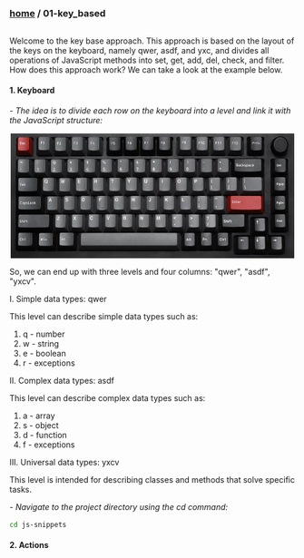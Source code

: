 ## 
### [home](../README.md) / 01-key_based
## 

Welcome to the key base approach. This approach is based on the layout of the keys on the keyboard, namely qwer, asdf, and yxc, and divides all operations of JavaScript methods into set, get, add, del, check, and filter. How does this approach work? We can take a look at the example below.

#### 1. Keyboard

*<em> - The idea is to divide each row on the keyboard into a level and link it with the JavaScript structure: </em>*

<p align="center">
  <img src="../00-config/02-assets/keyboard.png" alt="Keyboard" style="border: 1px solid white; display: block; margin: 0 auto;" height="220" width="500">
</p>


So, we can end up with three levels and four columns: "qwer", "asdf", "yxcv".

I. Simple data types: qwer

This level can describe simple data types such as:

1. q - number
2. w - string
3. e - boolean
4. r - exceptions

II. Complex data types: asdf

This level can describe complex data types such as:

1. a - array
2. s - object
3. d - function
4. f - exceptions

III. Universal data types: yxcv

This level is intended for describing classes and methods that solve specific tasks.

*<em> - Navigate to the project directory using the cd command: </em>*

```bash
cd js-snippets
```

#### 2. Actions